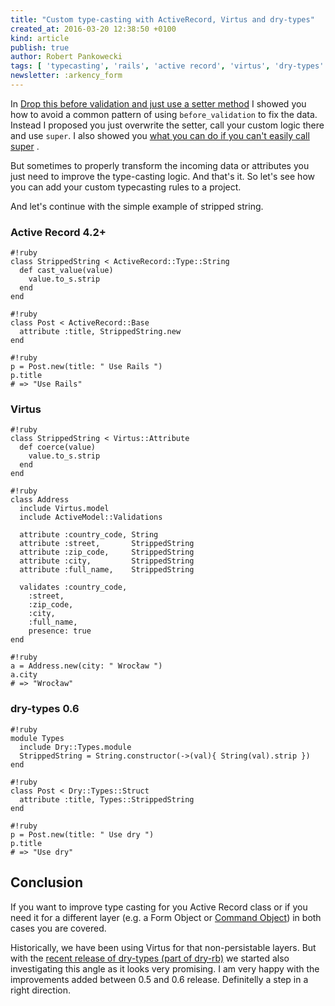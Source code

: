 ```yaml
---
title: "Custom type-casting with ActiveRecord, Virtus and dry-types"
created_at: 2016-03-20 12:38:50 +0100
kind: article
publish: true
author: Robert Pankowecki
tags: [ 'typecasting', 'rails', 'active record', 'virtus', 'dry-types' ]
newsletter: :arkency_form
---
```


In [Drop this before validation and just use a setter method](/2016/01/drop-this-before-validation-and-use-method/)
I showed you how to avoid a common pattern of using `before_validation` to
fix the data. Instead I proposed you just overwrite the setter, call your custom logic there
and use `super`. I also showed you [what you can do if you can't easily call super](/2016/02/using-anonymous-modules-and-prepend-to-work-with-generated-code/) .

But sometimes to properly transform the incoming data or attributes you just need
to improve the type-casting logic. And that's it. So let's see how you can add your
custom typecasting rules to a project.

And let's continue with the simple example of stripped string.

<!-- more -->

### Active Record 4.2+

```
#!ruby
class StrippedString < ActiveRecord::Type::String
  def cast_value(value)
    value.to_s.strip
  end
end
```

```
#!ruby
class Post < ActiveRecord::Base
  attribute :title, StrippedString.new
end
```

```
#!ruby
p = Post.new(title: " Use Rails ")
p.title
# => "Use Rails"
```

### Virtus

```
#!ruby
class StrippedString < Virtus::Attribute
  def coerce(value)
    value.to_s.strip
  end
end
```

```
#!ruby
class Address
  include Virtus.model
  include ActiveModel::Validations

  attribute :country_code, String
  attribute :street,       StrippedString
  attribute :zip_code,     StrippedString
  attribute :city,         StrippedString
  attribute :full_name,    StrippedString

  validates :country_code,
    :street,
    :zip_code,
    :city,
    :full_name,
    presence: true
end
```

```
#!ruby
a = Address.new(city: " Wrocław ")
a.city
# => "Wrocław"
```

### dry-types 0.6

```
#!ruby
module Types
  include Dry::Types.module
  StrippedString = String.constructor(->(val){ String(val).strip })
end
```

```
#!ruby
class Post < Dry::Types::Struct
  attribute :title, Types::StrippedString
end
```

```
#!ruby
p = Post.new(title: " Use dry ")
p.title
# => "Use dry"
```

## Conclusion

If you want to improve type casting for you Active Record class or if you need it for a different layer (e.g.
a Form Object or [Command Object](http://www.slideshare.net/robert.pankowecki/2-years-after-the-first-event-the-saga-pattern/4))
in both cases you are covered.

Historically, we have been using Virtus for that non-persistable layers. But
with the [recent release of dry-types (part of dry-rb)](http://dry-rb.org/news/2016/03/16/announcing-dry-rb/)
we started also investigating this angle as it looks very promising. I am very happy with the improvements
added between 0.5 and 0.6 release. Definitelly a step in a right direction.
